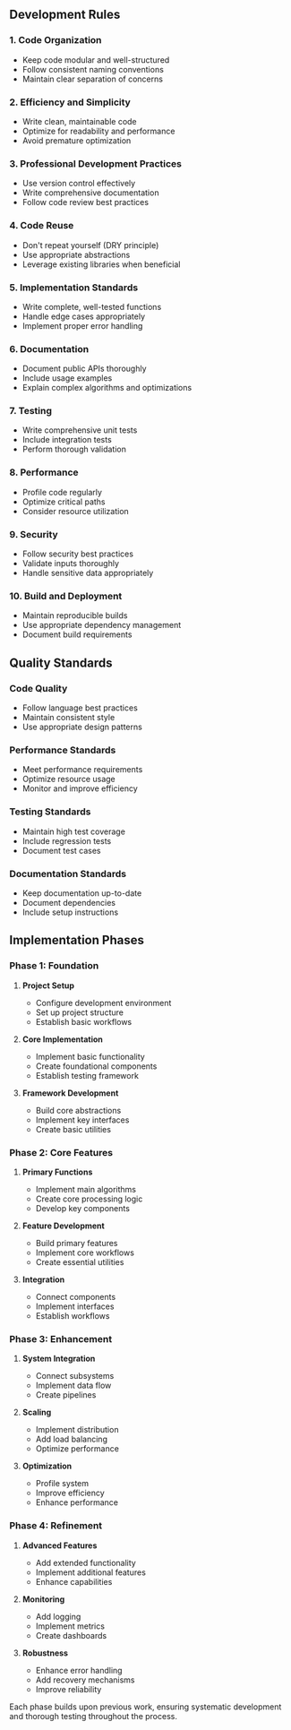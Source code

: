 ## Development Rules

### 1. Code Organization
- Keep code modular and well-structured
- Follow consistent naming conventions
- Maintain clear separation of concerns

### 2. Efficiency and Simplicity
- Write clean, maintainable code
- Optimize for readability and performance
- Avoid premature optimization

### 3. Professional Development Practices
- Use version control effectively
- Write comprehensive documentation
- Follow code review best practices

### 4. Code Reuse
- Don't repeat yourself (DRY principle)
- Use appropriate abstractions
- Leverage existing libraries when beneficial

### 5. Implementation Standards
- Write complete, well-tested functions
- Handle edge cases appropriately
- Implement proper error handling

### 6. Documentation
- Document public APIs thoroughly
- Include usage examples
- Explain complex algorithms and optimizations

### 7. Testing
- Write comprehensive unit tests
- Include integration tests
- Perform thorough validation

### 8. Performance
- Profile code regularly
- Optimize critical paths
- Consider resource utilization

### 9. Security
- Follow security best practices
- Validate inputs thoroughly
- Handle sensitive data appropriately

### 10. Build and Deployment
- Maintain reproducible builds
- Use appropriate dependency management
- Document build requirements

## Quality Standards

### Code Quality
- Follow language best practices
- Maintain consistent style
- Use appropriate design patterns

### Performance Standards
- Meet performance requirements
- Optimize resource usage
- Monitor and improve efficiency

### Testing Standards
- Maintain high test coverage
- Include regression tests
- Document test cases

### Documentation Standards
- Keep documentation up-to-date
- Document dependencies
- Include setup instructions

## Implementation Phases

### Phase 1: Foundation
1. **Project Setup**
   - Configure development environment
   - Set up project structure
   - Establish basic workflows

2. **Core Implementation**
   - Implement basic functionality
   - Create foundational components
   - Establish testing framework

3. **Framework Development**
   - Build core abstractions
   - Implement key interfaces
   - Create basic utilities

### Phase 2: Core Features
1. **Primary Functions**
   - Implement main algorithms
   - Create core processing logic
   - Develop key components

2. **Feature Development**
   - Build primary features
   - Implement core workflows
   - Create essential utilities

3. **Integration**
   - Connect components
   - Implement interfaces
   - Establish workflows

### Phase 3: Enhancement
1. **System Integration**
   - Connect subsystems
   - Implement data flow
   - Create pipelines

2. **Scaling**
   - Implement distribution
   - Add load balancing
   - Optimize performance

3. **Optimization**
   - Profile system
   - Improve efficiency
   - Enhance performance

### Phase 4: Refinement
1. **Advanced Features**
   - Add extended functionality
   - Implement additional features
   - Enhance capabilities

2. **Monitoring**
   - Add logging
   - Implement metrics
   - Create dashboards

3. **Robustness**
   - Enhance error handling
   - Add recovery mechanisms
   - Improve reliability

Each phase builds upon previous work, ensuring systematic development and thorough testing throughout the process.
